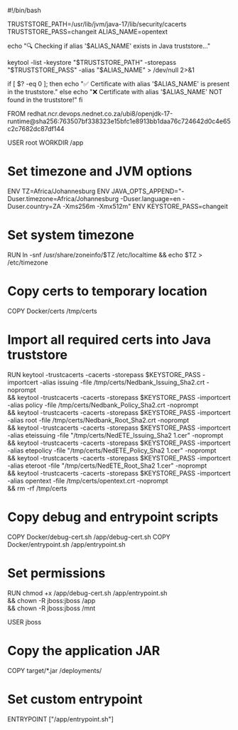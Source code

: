#!/bin/bash

TRUSTSTORE_PATH=/usr/lib/jvm/java-17/lib/security/cacerts
TRUSTSTORE_PASS=changeit
ALIAS_NAME=opentext

echo "🔍 Checking if alias '$ALIAS_NAME' exists in Java truststore..."

keytool -list -keystore "$TRUSTSTORE_PATH" -storepass "$TRUSTSTORE_PASS" -alias "$ALIAS_NAME" > /dev/null 2>&1

if [ $? -eq 0 ]; then
  echo "✅ Certificate with alias '$ALIAS_NAME' is present in the truststore."
else
  echo "❌ Certificate with alias '$ALIAS_NAME' NOT found in the truststore!"
fi


FROM redhat.ncr.devops.nednet.co.za/ubi8/openjdk-17-runtime@sha256:763507bf338323e15bfc1e8913bb1daa76c724642d0c4e65c2c7682dc87df144

USER root
WORKDIR /app

# Set timezone and JVM options
ENV TZ=Africa/Johannesburg
ENV JAVA_OPTS_APPEND="-Duser.timezone=Africa/Johannesburg -Duser.language=en -Duser.country=ZA -Xms256m -Xmx512m"
ENV KEYSTORE_PASS=changeit

# Set system timezone
RUN ln -snf /usr/share/zoneinfo/$TZ /etc/localtime && echo $TZ > /etc/timezone

# Copy certs to temporary location
COPY Docker/certs /tmp/certs

# Import all required certs into Java truststore
RUN keytool -trustcacerts -cacerts -storepass $KEYSTORE_PASS -importcert -alias issuing -file /tmp/certs/Nedbank_Issuing_Sha2.crt -noprompt \
    && keytool -trustcacerts -cacerts -storepass $KEYSTORE_PASS -importcert -alias policy -file /tmp/certs/Nedbank_Policy_Sha2.crt -noprompt \
    && keytool -trustcacerts -cacerts -storepass $KEYSTORE_PASS -importcert -alias root -file /tmp/certs/Nedbank_Root_Sha2.crt -noprompt \
    && keytool -trustcacerts -cacerts -storepass $KEYSTORE_PASS -importcert -alias eteissuing -file "/tmp/certs/NedETE_Issuing_Sha2 1.cer" -noprompt \
    && keytool -trustcacerts -cacerts -storepass $KEYSTORE_PASS -importcert -alias etepolicy -file "/tmp/certs/NedETE_Policy_Sha2 1.cer" -noprompt \
    && keytool -trustcacerts -cacerts -storepass $KEYSTORE_PASS -importcert -alias eteroot -file "/tmp/certs/NedETE_Root_Sha2 1.cer" -noprompt \
    && keytool -trustcacerts -cacerts -storepass $KEYSTORE_PASS -importcert -alias opentext -file /tmp/certs/opentext.crt -noprompt \
    && rm -rf /tmp/certs

# Copy debug and entrypoint scripts
COPY Docker/debug-cert.sh /app/debug-cert.sh
COPY Docker/entrypoint.sh /app/entrypoint.sh

# Set permissions
RUN chmod +x /app/debug-cert.sh /app/entrypoint.sh \
    && chown -R jboss:jboss /app \
    && chown -R jboss:jboss /mnt

USER jboss

# Copy the application JAR
COPY target/*.jar /deployments/

# Set custom entrypoint
ENTRYPOINT ["/app/entrypoint.sh"]

